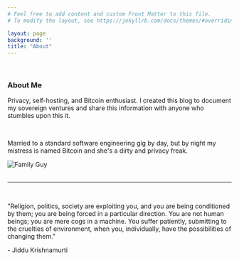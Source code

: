 ```yaml
---
# Feel free to add content and custom Front Matter to this file.
# To modify the layout, see https://jekyllrb.com/docs/themes/#overriding-theme-defaults

layout: page
background: ''
title: "About"
---
```

<br/>
<div>
  <h3>
    About Me
  </h3>
  <div>
    <p>Privacy, self-hosting, and Bitcoin enthusiast. I created this blog to document my sovereign ventures
      and share this information with anyone who stumbles upon this it.</p>
  </div>
  <br/>
  <div>
    <p>Married to a standard software engineering gig by day, but by night my mistress is named Bitcoin and she's a dirty and privacy freak.</p>
    <img src="https://media.giphy.com/media/EuhidVsRs4g5a/giphy.gif" alt="Family Guy">
  </div>
</div>
<br/>
<hr/>
<br/>

<div>
  <p>"Religion, politics, society are exploiting you, and you are being conditioned by them; you are being forced in a particular direction. You are not human beings; you are mere cogs in a machine. You suffer patiently, submitting to the cruelties of environment, when you, individually, have the possibilities of changing them."</p>
  - Jiddu Krishnamurti
</div>
